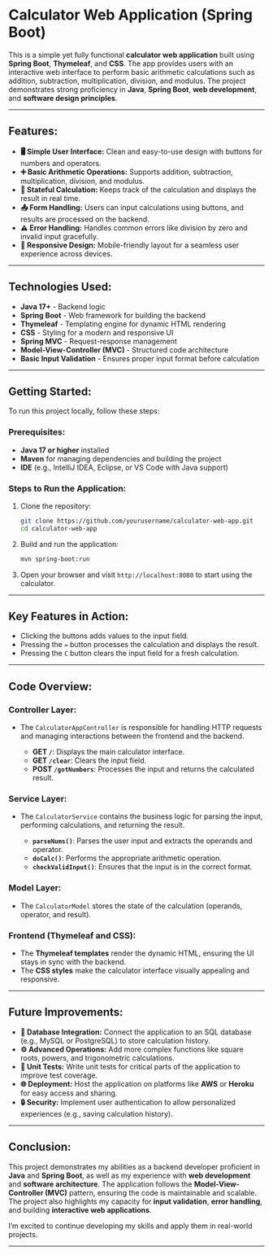 # Calculator Web Application (Spring Boot)

This is a simple yet fully functional **calculator web application** built using **Spring Boot**, **Thymeleaf**, and **CSS**. The app provides users with an interactive web interface to perform basic arithmetic calculations such as addition, subtraction, multiplication, division, and modulus. The project demonstrates strong proficiency in **Java**, **Spring Boot**, **web development**, and **software design principles**.

---

## **Features:**

- **🖥️ Simple User Interface:** Clean and easy-to-use design with buttons for numbers and operators.
- **➕ Basic Arithmetic Operations:** Supports addition, subtraction, multiplication, division, and modulus.
- **🔄 Stateful Calculation:** Keeps track of the calculation and displays the result in real time.
- **📤 Form Handling:** Users can input calculations using buttons, and results are processed on the backend.
- **⚠️ Error Handling:** Handles common errors like division by zero and invalid input gracefully.
- **📱 Responsive Design:** Mobile-friendly layout for a seamless user experience across devices.

---

## **Technologies Used:**

- **Java 17+** - Backend logic
- **Spring Boot** - Web framework for building the backend
- **Thymeleaf** - Templating engine for dynamic HTML rendering
- **CSS** - Styling for a modern and responsive UI
- **Spring MVC** - Request-response management
- **Model-View-Controller (MVC)** - Structured code architecture
- **Basic Input Validation** - Ensures proper input format before calculation

---

## **Getting Started:**

To run this project locally, follow these steps:

### **Prerequisites:**

- **Java 17 or higher** installed
- **Maven** for managing dependencies and building the project
- **IDE** (e.g., IntelliJ IDEA, Eclipse, or VS Code with Java support)

### **Steps to Run the Application:**

1. Clone the repository:
    ```bash
    git clone https://github.com/yourusername/calculator-web-app.git
    cd calculator-web-app
    ```

2. Build and run the application:
    ```bash
    mvn spring-boot:run
    ```

3. Open your browser and visit `http://localhost:8080` to start using the calculator.

---

## **Key Features in Action:**

- Clicking the buttons adds values to the input field.
- Pressing the `=` button processes the calculation and displays the result.
- Pressing the `C` button clears the input field for a fresh calculation.

---

## **Code Overview:**

### **Controller Layer:**

- The `CalculatorAppController` is responsible for handling HTTP requests and managing interactions between the frontend and the backend.
  
    - **GET `/`**: Displays the main calculator interface.
    - **GET `/clear`**: Clears the input field.
    - **POST `/gotNumbers`**: Processes the input and returns the calculated result.

### **Service Layer:**

- The `CalculatorService` contains the business logic for parsing the input, performing calculations, and returning the result.
  
    - **`parseNums()`**: Parses the user input and extracts the operands and operator.
    - **`doCalc()`**: Performs the appropriate arithmetic operation.
    - **`checkValidInput()`**: Ensures that the input is in the correct format.

### **Model Layer:**

- The `CalculatorModel` stores the state of the calculation (operands, operator, and result).

### **Frontend (Thymeleaf and CSS):**

- The **Thymeleaf templates** render the dynamic HTML, ensuring the UI stays in sync with the backend.
- The **CSS styles** make the calculator interface visually appealing and responsive.

---

## **Future Improvements:**

- **🔗 Database Integration:** Connect the application to an SQL database (e.g., MySQL or PostgreSQL) to store calculation history.
- **⚙️ Advanced Operations:** Add more complex functions like square roots, powers, and trigonometric calculations.
- **🧪 Unit Tests:** Write unit tests for critical parts of the application to improve test coverage.
- **🌐 Deployment:** Host the application on platforms like **AWS** or **Heroku** for easy access and sharing.
- **🔒 Security:** Implement user authentication to allow personalized experiences (e.g., saving calculation history).

---

## **Conclusion:**

This project demonstrates my abilities as a backend developer proficient in **Java** and **Spring Boot**, as well as my experience with **web development** and **software architecture**. The application follows the **Model-View-Controller (MVC)** pattern, ensuring the code is maintainable and scalable. The project also highlights my capacity for **input validation**, **error handling**, and building **interactive web applications**.

I’m excited to continue developing my skills and apply them in real-world projects.

---
